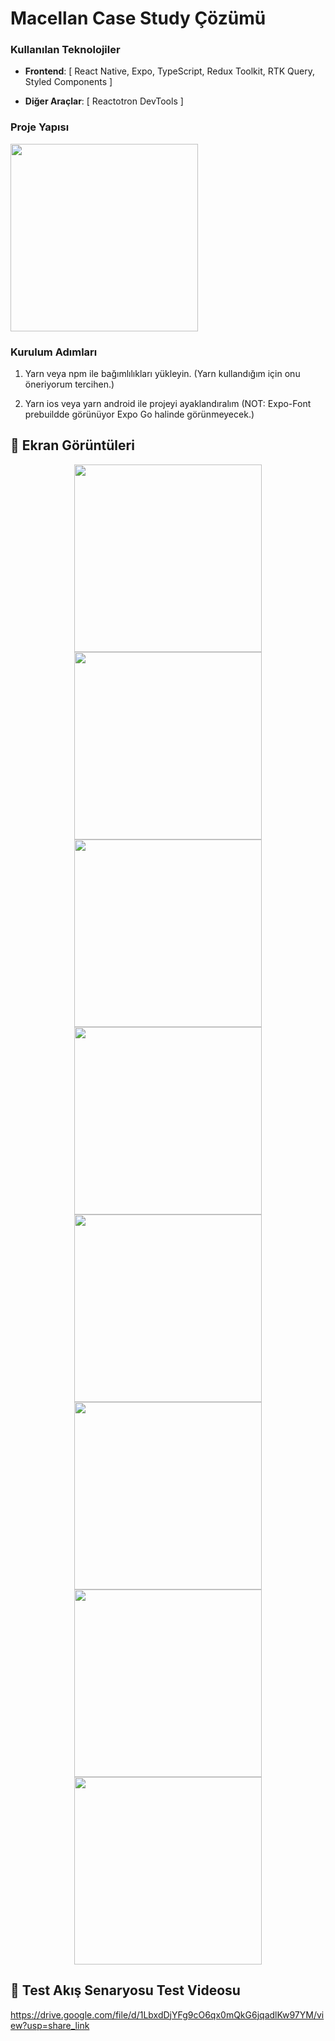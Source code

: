 # Macellan Case Study Çözümü

### Kullanılan Teknolojiler

- **Frontend**: [
  React Native,
  Expo,
  TypeScript,
  Redux Toolkit,
  RTK Query,
  Styled Components
  ]

- **Diğer Araçlar**: [
  Reactotron DevTools
  ]

### Proje Yapısı

   <img src="./screenshots/ProjectStructure.png" width="300" />

### Kurulum Adımları

1. Yarn veya npm ile bağımlılıkları yükleyin. (Yarn kullandığım için onu öneriyorum tercihen.)

2. Yarn ios veya yarn android ile projeyi ayaklandıralım (NOT: Expo-Font prebuildde görünüyor Expo Go halinde görünmeyecek.)

## 📸 Ekran Görüntüleri

<div align="center">
   <img src="./screenshots/Login.png" width="300" />
   <img src="./screenshots/Register.png" width="300" />
   <img src="./screenshots/Home.png" width="300" />
   <img src="./screenshots/QRScanner.png" width="300" />
   <img src="./screenshots/UploadBalance.png" width="300" />
   <img src="./screenshots/EnteredReferenceCode.png" width="300" />
   <img src="./screenshots/ApproveDisabledSwith.png" width="300" />
   <img src="./screenshots/ApproveEnabledSwitch.png" width="300" />
</div>

## 📸 Test Akış Senaryosu Test Videosu

https://drive.google.com/file/d/1LbxdDjYFg9cO6qx0mQkG6jqadlKw97YM/view?usp=share_link
